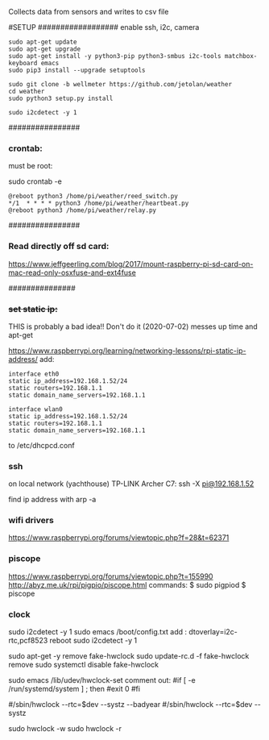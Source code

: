 Collects data from sensors and writes to csv file

#SETUP
##################
enable ssh, i2c, camera
```
sudo apt-get update
sudo apt-get upgrade
sudo apt-get install -y python3-pip python3-smbus i2c-tools matchbox-keyboard emacs
sudo pip3 install --upgrade setuptools
```

```
sudo git clone -b wellmeter https://github.com/jetolan/weather
cd weather
sudo python3 setup.py install
```

```
sudo i2cdetect -y 1
```

################

### crontab:

must be root:

sudo crontab -e

```
@reboot python3 /home/pi/weather/reed_switch.py
*/1  * * * * python3 /home/pi/weather/heartbeat.py
@reboot python3 /home/pi/weather/relay.py
```

################

### Read directly off sd card:

https://www.jeffgeerling.com/blog/2017/mount-raspberry-pi-sd-card-on-mac-read-only-osxfuse-and-ext4fuse

###############

### ~~set static ip:~~
THIS is probably a bad idea!! Don't do it (2020-07-02) messes up time and apt-get

https://www.raspberrypi.org/learning/networking-lessons/rpi-static-ip-address/
add:


```
interface eth0
static ip_address=192.168.1.52/24
static routers=192.168.1.1
static domain_name_servers=192.168.1.1

interface wlan0
static ip_address=192.168.1.52/24
static routers=192.168.1.1
static domain_name_servers=192.168.1.1

```
to /etc/dhcpcd.conf


### ssh
on local network (yachthouse) TP-LINK Archer C7:
ssh -X pi@192.168.1.52

find ip address with 
arp -a

### wifi drivers
https://www.raspberrypi.org/forums/viewtopic.php?f=28&t=62371



### piscope
https://www.raspberrypi.org/forums/viewtopic.php?t=155990
http://abyz.me.uk/rpi/pigpio/piscope.html
commands:
$ sudo pigpiod
$ piscope


### clock

sudo i2cdetect -y 1
sudo emacs /boot/config.txt
add : dtoverlay=i2c-rtc,pcf8523
reboot
sudo i2cdetect -y 1
 
 
sudo apt-get -y remove fake-hwclock
sudo update-rc.d -f fake-hwclock remove 
sudo systemctl disable fake-hwclock

sudo emacs /lib/udev/hwclock-set
comment out:
#if [ -e /run/systemd/system ] ; then 
#exit 0
#fi

#/sbin/hwclock --rtc=$dev --systz --badyear
#/sbin/hwclock --rtc=$dev --systz

sudo hwclock -w
sudo hwclock -r
